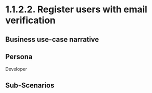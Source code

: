 # 1.1.2.2. Register users with email verification

## Business use-case narrative


## Persona
Developer

## Sub-Scenarios

